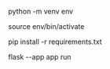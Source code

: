  python -m venv env
 
 source env/bin/activate
 
 pip install -r requirements.txt
 
 flask --app app run
